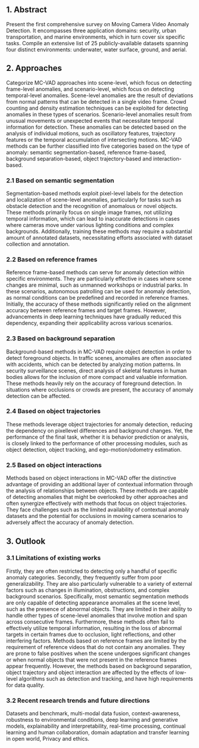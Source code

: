 <h2>1. Abstract</h2>
Present the first comprehensive survey on Moving Camera Video Anomaly Detection. It encompasses three application domains: security, urban transportation, and marine environments, which in turn cover six specific tasks. Compile an extensive list of 25 publicly-available datasets spanning four distinct environments: underwater, water surface, ground, and aerial.
<h2>2. Approaches</h2>
Categorize MC-VAD approaches into scene-level, which focus on detecting frame-level anomalies, and scenario-level, which focus on detecting temporal-level anomalies. Scene-level anomalies are the result of deviations from normal patterns that can be detected in a single video frame. Crowd counting and density estimation techniques can be exploited for detecting anomalies in these types of scenarios. Scenario-level anomalies result from unusual movements or unexpected events that necessitate temporal information for detection. These anomalies can be detected based on the analysis of individual motions, such as oscillatory features, trajectory features or the temporal accumulation of intersecting motions. MC-VAD methods can be further classified into five categories based on the type of anomaly: semantic segmentation-based, reference frame-based, background separation-based, object trajectory-based and interaction-based.
<h3>2.1 Based on semantic segmentation</h3>
Segmentation-based methods exploit pixel-level labels for the detection and localization of scene-level anomalies, particularly for tasks such as obstacle detection and the recognition of anomalous or novel objects. These methods primarily focus on single image frames, not utilizing temporal information, which can lead to inaccurate detections in cases where cameras move under various lighting conditions and complex backgrounds. Additionally, training these methods may require a substantial amount of annotated datasets, necessitating efforts associated with dataset collection and annotation.
<h3>2.2 Based on reference frames</h3>
Reference frame-based methods can serve for anomaly detection within specific environments. They are particularly effective in cases where scene changes are minimal, such as unmanned workshops or industrial parks. In these scenarios, autonomous patrolling can be used for anomaly detection, as normal conditions can be predefined and recorded in reference frames. Initially, the accuracy of these methods significantly relied on the alignment accuracy between reference frames and target frames. However, advancements in deep learning techniques have gradually reduced this dependency, expanding their applicability across various scenarios.
<h3>2.3 Based on background separation</h3>
Background-based methods in MC-VAD require object detection in order to detect foreground objects. In traffic scenes, anomalies are often associated with accidents, which can be detected by analyzing motion patterns. In security surveillance scenes, direct analysis of skeletal features in human bodies allows for the inclusion of more compact and valuable information. These methods heavily rely on the accuracy of foreground detection. In situations where occlusions or crowds are present, the accuracy of anomaly detection can be affected.
<h3>2.4 Based on object trajectories</h3>
These methods leverage object trajectories for anomaly detection, reducing the dependency on pixellevel differences and background changes. Yet, the performance of the final task, whether it is behavior prediction or analysis, is closely linked to the performance of other processing modules, such as object detection, object tracking, and ego-motion/odometry estimation.
<h3>2.5 Based on object interactions</h3>
Methods based on object interactions in MC-VAD offer the distinctive advantage of providing an additional layer of contextual information through the analysis of relationships between objects. These methods are capable of detecting anomalies that might be overlooked by other approaches and often synergize effectively with methods that focus on object trajectories. They face challenges such as the limited availability of contextual anomaly datasets and the potential for occlusions in moving camera scenarios to adversely affect the accuracy of anomaly detection.
<h2>3. Outlook</h2>
<h3>3.1 Limitations of existing works</h3>
Firstly, they are often restricted to detecting only a handful of specific anomaly categories. Secondly, they frequently suffer from poor generalizability. They are also particularly vulnerable to a variety of external factors such as changes in illumination, obstructions, and complex background scenarios. Specifically, most semantic segmentation methods are only capable of detecting appearance anomalies at the scene level, such as the presence of abnormal objects. They are limited in their ability to handle other types of scene-level anomalies that involve motion and span across consecutive frames. Furthermore, these methods often fail to effectively utilize temporal information, resulting in the loss of abnormal targets in certain frames due to occlusion, light reflections, and other interfering factors. Methods based on reference frames are limited by the requirement of reference videos that do not contain any anomalies. They are prone to false positives when the scene undergoes significant changes or when normal objects that were not present in the reference frames appear frequently. However, the methods based on background separation, object trajectory and object interaction are affected by the effects of low-level algorithms such as detection and tracking, and have high requirements for data quality.
<h3>3.2 Recent research trends and future directions</h3>
Datasets and benchmark, multi-modal data fusion, context-awareness, robustness to environmental conditions, deep learning and generative models, explainability and interpretability, real-time processing, continual learning and human collaboration, domain adaptation and transfer learning in open world, Privacy and ethics.